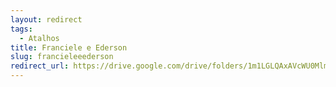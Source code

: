 ```yaml
---
layout: redirect
tags:
  - Atalhos
title: Franciele e Ederson
slug: francieleeederson
redirect_url: https://drive.google.com/drive/folders/1m1LGLQAxAVcWU0MlmfTdBDSDAh-jKlqR?usp=drive_link
---
```

